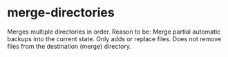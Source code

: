 # merge-directories
Merges multiple directories in order.  Reason to be: Merge partial automatic backups into the current state.  Only adds or replace files. Does not remove files from the destination (merge) directory.
